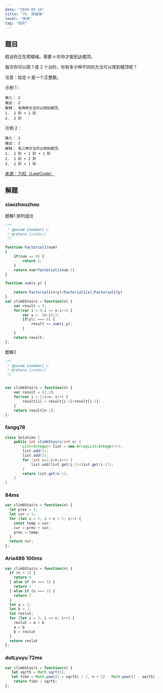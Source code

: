```yaml
---
date: "2020-09-16"
title: "70. 爬楼梯"
level: "简单"
tag: "矩形"
---
```


## 题目
假设你正在爬楼梯。需要 n 阶你才能到达楼顶。

每次你可以爬 1 或 2 个台阶。你有多少种不同的方法可以爬到楼顶呢？

注意：给定 n 是一个正整数。

示例 1：
```shell script
输入： 2
输出： 2
解释： 有两种方法可以爬到楼顶。
1.  1 阶 + 1 阶
2.  2 阶
```

示例 2：
```shell 
输入： 3
输出： 3
解释： 有三种方法可以爬到楼顶。
1.  1 阶 + 1 阶 + 1 阶
2.  1 阶 + 2 阶
3.  2 阶 + 1 阶
```


[来源：力扣（LeetCode）](https://leetcode-cn.com/problems/climbing-stairs)

## 解题

### xiaozhouzhou
题解1 排列组合
```js
/**
 * @param {number} n
 * @return {number}
 */

function Factorial1(num)
{
    if(num == 0) {
        return 1;
    }
    return num*Factorial1(num-1)
}

function sum(x,y) {
    
    return Factorial1(x+y)/Factorial1(x)/Factorial1(y)
}
var climbStairs = function(n) {
    var result = 0;
    for(var i = 0;i <= n;i++) {
        var y =  (n-i)/2;
        if(y%1 === 0) {
            result += sum(i,y);
        }
    }
    return result;
};
```

题解2
```js
/**
 * @param {number} n
 * @return {number}
 */


var climbStairs = function(n) {
    var result = [1,2];
    for(var i = 2;i<n; i++) {
        result[i] = result[i-1]+result[i-2];
    }
    return result[n-1];
};
```

### fangq78
```java
class Solution {
    public int climbStairs(int n) {
        List<Integer> list = new ArrayList<Integer>();
        list.add(1);
        list.add(2);
        for (int i=2;i<n;i++) {
            list.add(list.get(i-1)+list.get(i-2));
        }
        return list.get(n-1);
    }
}
```

### 84ms
```js
var climbStairs = function(n) {
  let prev = 1;
  let cur = 1;
  for (let i = 2; i < n + 1; i++) {
    const temp = cur;
    cur = prev + cur;
    prev = temp;
  }
  return cur;
};
```

### Aria486 100ms
```js 
var climbStairs = function(n) {
  if (n < 1) {
    return 0
  } else if (n === 1) {
    return 1
  } else if (n === 2) {
    return 2
  }
  let a = 1;
  let b = 2;
  let reslut;
  for (let i = 3; i <= n; i++) {
    reslut = a + b
    a = b
    b = reslut
  }
  return reslut
};
```

### dutLyuyu 72ms
```js
var climbStairs = function(n) {
   let sqrt5 = Math.sqrt(5);
   let fibn = Math.pow((1 + sqrt5) / 2, n + 1) - Math.pow((1 - sqrt5) / 2, n + 1);
    return fibn / sqrt5;
};
```